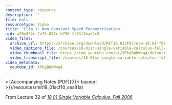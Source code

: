 ```yaml
---
content_type: resource
description: ''
file: null
resourcetype: Video
title: 'Clip 1: Non-Constant Speed Parametrization'
uid: a20e892c-2e73-087c-b790-1f6311bad2c5
video_files:
  archive_url: https://archive.org/download/MIT18.01JF07/ocw-18.01-f07-lec32_300k.mp4
  video_captions_file: /courses/18-01sc-single-variable-calculus-fall-2010/f7493d818613555587230795e409ca30_XRkgBWbWvg4.vtt
  video_thumbnail_file: https://img.youtube.com/vi/XRkgBWbWvg4/default.jpg
  video_transcript_file: /courses/18-01sc-single-variable-calculus-fall-2010/224f05126269f9a9ffe77ed8203947b3_XRkgBWbWvg4.pdf
video_metadata:
  youtube_id: XRkgBWbWvg4
---
```


» [Accompanying Notes (PDF)]({{< baseurl >}}/resources/mit18_01scf10_ses81a)

From Lecture 32 of [_18.01 Single Variable Calculus, Fall 2006_](/courses/18-01-single-variable-calculus-fall-2006/video_galleries/video-lectures)